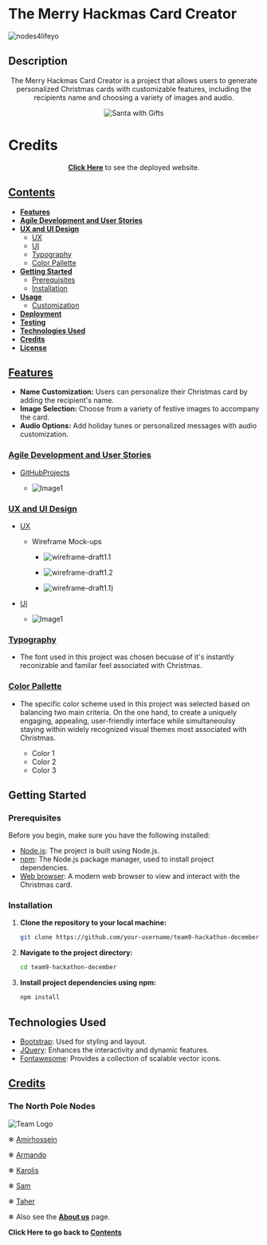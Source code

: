 # The Merry Hackmas Card Creator

![nodes4lifeyo](assets/images/images-README.md/nodemas.png)


## Description

<p align="center">
  The Merry Hackmas Card Creator is a project that allows users to generate personalized Christmas cards with customizable features, including the recipients name and choosing a variety of images and audio.
</P>

<p align="center">
  <img src="assets/images/images-README.md/santa-envelope.jpg" alt="Santa with Gifts">
</p>

# Credits

<p align="center">
  <strong><a href="https://teman67.github.io/team9-hackathon-december">Click Here</a></strong> to see the deployed website.
</p>


## [Contents](#contents)

- **[Features](#features)**
- **[Agile Development and User Stories](#agile-development-and-user-stories)**
- **[UX and UI Design](#uxui-design)**
  - [UX](#ux)
  - [UI](#ui)
  - [Typography](typography)
  - [Color Pallette](color-pallette)
- **[Getting Started](#getting-started)**
  - [Prerequisites](#prerequisites)
  - [Installation](#installation)
- **[Usage](#usage)**
  - [Customization](#customization)
- **[Deployment](#deployment)**
- **[Testing](#testing)**
- **[Technologies Used](#technologies-used)**
- **[Credits](#credits)**
- **[License](#license)**

## [Features](#features)

- **Name Customization:** Users can personalize their Christmas card by adding the recipient's name.
- **Image Selection:** Choose from a variety of festive images to accompany the card.
- **Audio Options:** Add holiday tunes or personalized messages with audio customization.

### [Agile Development and User Stories](#agile-development-and-user-stories)

- [GitHubProjects](https://github.com/users/kpetrauskas92/projects/8)

  - ![Image1]()


### [UX and UI Design](#uxui-design)

  - [UX](#ux)

    - Wireframe Mock-ups

      - ![wireframe-draft1.1](assets/images/images-README.md/wireframe-draft1.png)
      - ![wireframe-draft1.2](assets/images/images-README.md/wireframe-draft2.png)

      - ![wireframe-draft1.1](assets/images/images-README.md/README-draft-mock-up-two.jpg))


  - [UI](#ui)
    - ![Image1]()

### [Typography](typography)
- The font used in this project was chosen becuase of it's instantly reconizable and familar feel associated with Christmas.  


### [Color Pallette](color-pallette)
  
-  The specific color scheme used in this project was selected based on balancing two main criteria. On the one hand, to create a uniquely engaging, appealing, user-friendly interface while simultaneoulsy staying within widely recognized visual themes most associated with Christmas.

   - Color 1
   - Color 2
   - Color 3

## Getting Started

### Prerequisites

Before you begin, make sure you have the following installed:

- [Node.js](https://nodejs.org/): The project is built using Node.js.
- [npm](https://www.npmjs.com/): The Node.js package manager, used to install project dependencies.
- [Web browser](https://www.google.com/chrome/): A modern web browser to view and interact with the Christmas card.

### Installation

1. **Clone the repository to your local machine:**

    ```bash
    git clone https://github.com/your-username/team9-hackathon-december.git
    ```

2. **Navigate to the project directory:**

    ```bash
    cd team9-hackathon-december
    ```

3. **Install project dependencies using npm:**

    ```bash
    npm install
    ```

## Technologies Used

- [Bootstrap](https://getbootstrap.com/): Used for styling and layout.
- [JQuery](https://jquery.com/): Enhances the interactivity and dynamic features.
- [Fontawesome](https://fontawesome.com/): Provides a collection of scalable vector icons.





## [Credits](#credits)

### The North Pole Nodes
    
![Team Logo](assets/images/images-README.md/team-nodes.jpg)


&#x2744; [Amirhossein](https://www.linkedin.com/in/pkarolisdev/)

&#x2744; [Armando](https://www.linkedin.com/in/armandourquiola/)

&#x2744; [Karolis](https://www.linkedin.com/in/pkarolisdev/)

&#x2744; [Sam](https://www.linkedin.com/in/sam-o-brien-olinger-b658283a/)

&#x2744; [Taher](https://www.linkedin.com/in/taher-m/)

&#x2744; Also see the **[About us](https://teman67.github.io/team9-hackathon-december/about-us.html)** page.


**Click Here to go back to [Contents](#contents)**
